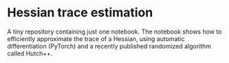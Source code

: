 # Hessian trace estimation

A tiny repository containing just one notebook. The notebook
shows how to efficiently approximate the trace of a Hessian,
using automatic differentiation (PyTorch) and a recently published randomized
algorithm called Hutch++.

